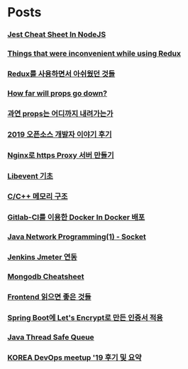 # Posts
### [Jest Cheat Sheet In NodeJS](https://blog.bundles.dev/posts/20200820-jest-cheat-sheet-in-nodejs)
### [Things that were inconvenient while using Redux](https://blog.bundles.dev/posts/2020605-things-that-were-inconvenient-while-using-redux)
### [Redux를 사용하면서 아쉬웠던 것들](https://blog.bundles.dev/posts/20191020-redux를-사용하면서-아쉬웠던-것들)
### [How far will props go down?](https://blog.bundles.dev/posts/20200507-how-far-will-props-go-down)
### [과연 props는 어디까지 내려가는가](https://blog.bundles.dev/posts/20191021-과연-props는-어디까지-내려가는가)
### [2019 오픈소스 개발자 이야기 후기](https://blog.bundles.dev/posts/20190629-2019-오픈소스-개발자-이야기-후기)
### [Nginx로 https Proxy 서버 만들기](https://blog.bundles.dev/posts/20190609-nginx로-https-proxy-서버-만들기)
### [Libevent 기초](https://blog.bundles.dev/posts/20190609-libevent-기초)
### [C/C++ 메모리 구조](https://blog.bundles.dev/posts/20190609-cc-메모리-구조)
### [Gitlab-CI를 이용한 Docker In Docker 배포](https://blog.bundles.dev/posts/20190609-gitlab-ci를-이용한-docker-in-docker-배포)
### [Java Network Programming(1) - Socket](https://blog.bundles.dev/posts/20190609-java-network-programming1-socket)
### [Jenkins Jmeter 연동](https://blog.bundles.dev/posts/20190609-jenkins-jmeter-연동)
### [Mongodb Cheatsheet](https://blog.bundles.dev/posts/20190609-mongodb-cheatsheet)
### [Frontend 읽으면 좋은 것들](https://blog.bundles.dev/posts/20190609-frontend-읽으면-좋은-것들)
### [Spring Boot에 Let's Encrypt로 만든 인증서 적용](https://blog.bundles.dev/posts/20190609-spring-boot에-lets-encrypt로-만든-인증서-적용)
### [Java Thread Safe Queue](https://blog.bundles.dev/posts/20190609-java-thread-safe-queue)
### [KOREA DevOps meetup '19 후기 및 요약](https://blog.bundles.dev/posts/20190608-korea-devops-meetup-19-후기-및-요약)


